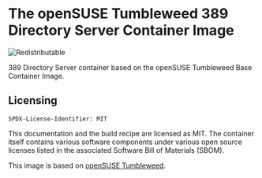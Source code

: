 # The openSUSE Tumbleweed 389 Directory Server Container Image
![Redistributable](https://img.shields.io/badge/Redistributable-Yes-green)

389 Directory Server container based on the openSUSE Tumbleweed Base Container Image.

## Licensing

`SPDX-License-Identifier: MIT`

This documentation and the build recipe are licensed as MIT.
The container itself contains various software components under various open source licenses listed in the associated
Software Bill of Materials (SBOM).

This image is based on [openSUSE Tumbleweed](https://get.opensuse.org/tumbleweed/).

